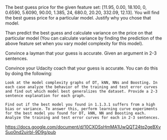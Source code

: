 The best guess price for the given feature set: [11.95, 0.00, 18.100, 0, 0.6590, 5.6090, 90.00, 1.385, 24, 680.0, 20.20, 332.09, 12.13]. You will find the best guess price for a particular model. Justify why you chose that model. 

Than predict the best guess 
and calculate variance on the price on that particular model (You can calculate variance by finding the prediction of the above feature set when you vary model complexity for this model).




Convince a layman that your guess is accurate. Given an argument in 2-3 sentences.



Convince your Udacity coach that your guess is accurate. You can do this by doing the following:

    Look at the model complexity graphs of DT, kNN, NNs and Boosting. In each case analyze the behavior of the training and test error curves and find out which model best generalizes the dataset. Provide a 2-3 sentence explanation for each graph.

    Find out if the best model you found in 1.1.3.1 suffers from a high bias or variance. To answer this, perform learning curve experiments for the best model you found for DT, kNN, NN and Boosting each. Analyze the training and test error curves for each in 2-3 sentences.



   https://docs.google.com/document/d/10CXOSsHmMA1UwQQT24tq2geBXvSuo0nd2uirbl-9D9g/pub